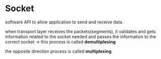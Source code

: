 # Socket

software API to allow application to send and receive data.

when transport layer receives the packets\(segments\), it validates and gets information related to the socket needed and passes the information to the correct socket -&gt; this process is called **demultiplexing** 

the opposite direction process is called **multiplexing** 

